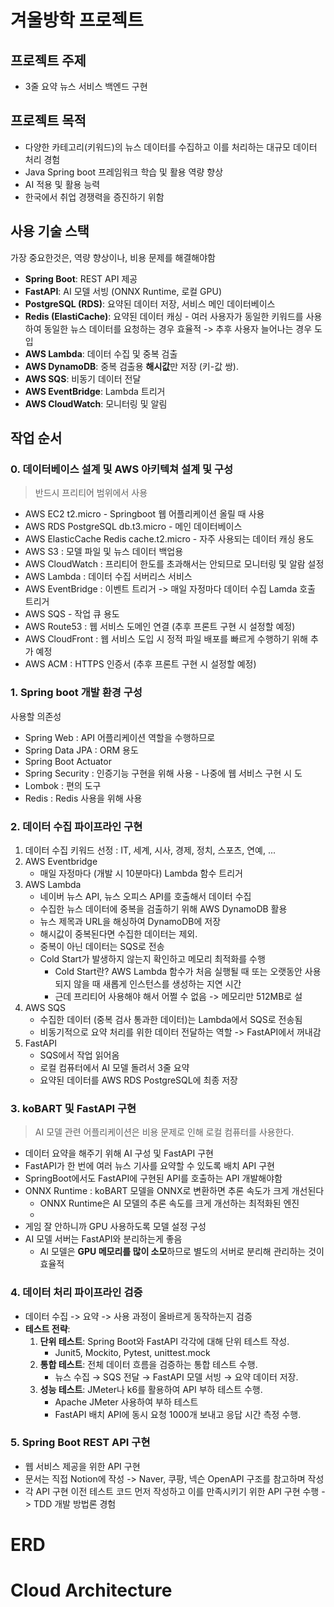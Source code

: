 # 겨울방학 프로젝트

## 프로젝트 주제
- 3줄 요약 뉴스 서비스 백엔드 구현

## 프로젝트 목적
- 다양한 카테고리(키워드)의 뉴스 데이터를 수집하고 이를 처리하는 대규모 데이터 처리 경험
- Java Spring boot 프레임워크 학습 및 활용 역량 향상
- AI 적용 및 활용 능력
- 한국에서 취업 경쟁력을 증진하기 위함

## 사용 기술 스택
가장 중요한것은, 역량 향상이나, 비용 문제를 해결해야함

-   **Spring Boot**: REST API 제공
-   **FastAPI**: AI 모델 서빙 (ONNX Runtime, 로컬 GPU)
-   **PostgreSQL (RDS)**: 요약된 데이터 저장,  서비스 메인 데이터베이스
-   **Redis (ElastiCache)**: 요약된 데이터 캐싱 - 여러 사용자가 동일한 키워드를 사용하여 동일한 뉴스 데이터를 요청하는 경우 효율적 -> 추후 사용자 늘어나는 경우 도입
-   **AWS Lambda**: 데이터 수집 및 중복 검출
-   **AWS DynamoDB**: 중복 검출용 **해시값**만 저장 (키-값 쌍).
-   **AWS SQS**: 비동기 데이터 전달
-   **AWS EventBridge**: Lambda 트리거
-   **AWS CloudWatch**: 모니터링 및 알림

## 작업 순서

### 0. 데이터베이스 설계 및 AWS 아키텍쳐 설계 및 구성

> 반드시 프리티어 범위에서 사용
- AWS EC2 t2.micro - Springboot 웹 어플리케이션 올릴 때 사용
- AWS RDS PostgreSQL db.t3.micro - 메인 데이터베이스
- AWS ElasticCache Redis cache.t2.micro - 자주 사용되는 데이터 캐싱 용도
- AWS S3 : 모델 파일 및 뉴스 데이터 백업용
- AWS CloudWatch : 프리티어 한도를 초과해서는 안되므로 모니터링 및 알람 설정
- AWS Lambda : 데이터 수집 서버리스 서비스
- AWS EventBridge : 이벤트 트리거 -> 매일 자정마다 데이터 수집 Lamda 호출 트리거
- AWS SQS - 작업 큐 용도
- AWS Route53 : 웹 서비스 도메인 연결 (추후 프론트 구현 시 설정할 예정)
- AWS CloudFront : 웹 서비스 도입 시 정적 파일 배포를 빠르게 수행하기 위해 추가 예정
- AWS ACM : HTTPS 인증서 (추후 프론트 구현 시 설정할 예정)

### 1. Spring boot 개발 환경 구성

사용할 의존성
- Spring Web : API 어플리케이션 역할을 수행하므로
- Spring Data JPA : ORM 용도
- Spring Boot Actuator
- Spring Security : 인증기능 구현을 위해 사용 - 나중에 웹 서비스 구현 시 도
- Lombok : 편의 도구
- Redis : Redis 사용을 위해 사용

### 2. 데이터 수집 파이프라인 구현
1. 데이터 수집 키워드 선정 : IT, 세계, 시사, 경제, 정치, 스포츠, 연예, ...
2. AWS Eventbridge
	- 매일 자정마다 (개발 시 10분마다) Lambda 함수 트리거
3. AWS Lambda
	- 네이버 뉴스 API, 뉴스 오피스 API를 호출해서 데이터 수집
	- 수집한 뉴스 데이터에 중복을 검출하기 위해 AWS DynamoDB 활용
	- 뉴스 제목과 URL을 해싱하여 DynamoDB에 저장
	- 해시값이 중복된다면 수집한 데이터는 제외.
	- 중복이 아닌 데이터는 SQS로 전송
	- Cold Start가 발생하지 않는지 확인하고 메모리 최적화를 수행
		- Cold Start란? AWS Lambda 함수가 처음 실행될 때 또는 오랫동안 사용되지 않을 때 새롭게 인스턴스를 생성하는 지연 시간
		- 근데 프리티어 사용해야 해서 어쩔 수 없음 -> 메모리만 512MB로 설
4. AWS SQS
	- 수집한 데이터 (중복 검사 통과한 데이터)는 Lambda에서 SQS로 전송됨
	- 비동기적으로 요약 처리를 위한 데이터 전달하는 역할 -> FastAPI에서 꺼내감
5. FastAPI
	- SQS에서 작업 읽어옴
	- 로컬 컴퓨터에서 AI 모델 돌려서 3줄 요약
	- 요약된 데이터를 AWS RDS PostgreSQL에 최종 저장

### 3. koBART 및 FastAPI 구현
> AI 모델 관련 어플리케이션은 비용 문제로 인해 로컬 컴퓨터를 사용한다.

- 데이터 요약을 해주기 위해 AI 구성 및 FastAPI 구현
- FastAPI가 한 번에 여러 뉴스 기사를 요약할 수 있도록 배치 API 구현
- SpringBoot에서도 FastAPI에 구현된 API를 호출하는 API 개발해야함
- ONNX Runtime : koBART 모델을 ONNX로 변환하면 추론 속도가 크게 개선된다
	- ONNX Runtime은 AI 모델의 추론 속도를 크게 개선하는 최적화된 엔진
	- 
- 게임 잘 안하니까 GPU 사용하도록 모델 설정 구성
- AI 모델 서버는 FastAPI와 분리하는게 좋음
	- AI 모델은 **GPU 메모리를 많이 소모**하므로 별도의 서버로 분리해 관리하는 것이 효율적

### 4. 데이터 처리 파이프라인 검증
- 데이터 수집 -> 요약 -> 사용 과정이 올바르게 동작하는지 검증
- **테스트 전략**:
	1.  **단위 테스트**: Spring Boot와 FastAPI 각각에 대해 단위 테스트 작성. 
		- Junit5, Mockito, Pytest, unittest.mock
	2.  **통합 테스트**: 전체 데이터 흐름을 검증하는 통합 테스트 수행.
	    -   뉴스 수집 → SQS 전달 → FastAPI 모델 서빙 → 요약 데이터 저장.
	3.  **성능 테스트**: JMeter나 k6를 활용하여 API 부하 테스트 수행.
		-  Apache JMeter 사용하여 부하 테스트
		- FastAPI 배치 API에 동시 요청 1000개 보내고 응답 시간 측정 수행.

### 5. Spring Boot REST API 구현
- 웹 서비스 제공을 위한 API 구현
- 문서는 직접 Notion에 작성 -> Naver, 쿠팡, 넥슨 OpenAPI 구조를 참고하며 작성
- 각 API 구현 이전 테스트 코드 먼저 작성하고 이를 만족시키기 위한 API 구현 수행 -> TDD 개발 방법론 경험


# ERD

# Cloud Architecture
